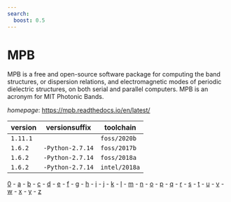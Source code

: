 ```yaml
---
search:
  boost: 0.5
---
```

# MPB

MPB is a free and open-source software package for computing  the band structures, or dispersion relations, and electromagnetic  modes of periodic dielectric structures, on both serial  and parallel computers. MPB is an acronym for MIT Photonic Bands.

*homepage*: <https://mpb.readthedocs.io/en/latest/>

version | versionsuffix | toolchain
--------|---------------|----------
``1.11.1`` |  | ``foss/2020b``
``1.6.2`` | ``-Python-2.7.14`` | ``foss/2017b``
``1.6.2`` | ``-Python-2.7.14`` | ``foss/2018a``
``1.6.2`` | ``-Python-2.7.14`` | ``intel/2018a``

[0](../0/index.md) - [a](../a/index.md) - [b](../b/index.md) - [c](../c/index.md) - [d](../d/index.md) - [e](../e/index.md) - [f](../f/index.md) - [g](../g/index.md) - [h](../h/index.md) - [i](../i/index.md) - [j](../j/index.md) - [k](../k/index.md) - [l](../l/index.md) - [m](../m/index.md) - [n](../n/index.md) - [o](../o/index.md) - [p](../p/index.md) - [q](../q/index.md) - [r](../r/index.md) - [s](../s/index.md) - [t](../t/index.md) - [u](../u/index.md) - [v](../v/index.md) - [w](../w/index.md) - [x](../x/index.md) - [y](../y/index.md) - [z](../z/index.md)

